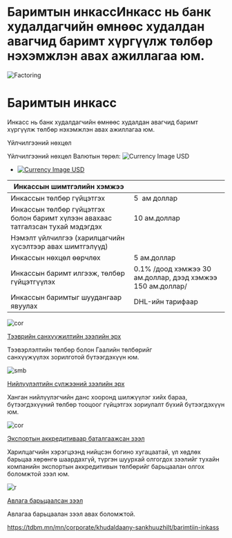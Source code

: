 # Баримтын инкассИнкасс нь банк худалдагчийн өмнөөс худалдан авагчид баримт хүргүүлж төлбөр нэхэмжлэн авах ажиллагаа юм.


 

 ![Factoring](/sites/default/files/2024-09/287A5482.png)



# Баримтын инкасс

Инкасс нь банк худалдагчийн өмнөөс худалдан авагчид баримт хүргүүлж төлбөр нэхэмжлэн авах ажиллагаа юм.






Үйлчилгээний нөхцөл


Үйлчилгээний нөхцөл
Валютын төрөл:
![Currency Image](/sites/default/files/2024-06/usd%402x.png)
USD

* [![Currency Image](/sites/default/files/2024-06/usd%402x.png)
  USD](#tab-4288-container-0)

| **Инкассын шимтгэлийн хэмжээ** | |
| --- | --- |
| Инкассын төлбөр гүйцэтгэх | 5  ам доллар |
| Инкассын төлбөр гүйцэтгэх болон баримт хүлээн авахаас татгалзсан тухай мэдэгдэх | 10 ам.доллар |
| Нэмэлт үйлчилгээ (харилцагчийн хүсэлтээр авах шимтгэлүүд) | |
| Инкассын нөхцөл өөрчлөх | 5 ам.доллар |
| Инкассын баримт илгээж, төлбөр гүйцэтгүүлэх | 0.1% /доод хэмжээ 30 ам.доллар, дээд хэмжээ 150 ам.доллар/ |
| Инкассын баримтыг шуудангаар явуулах | DHL-ийн тарифаар |









 
 
 ![cor](/sites/default/files/2024-09/17_0.jpg)


[Тээврийн санхүүжилтийн зээлийн эрх](/mn/corporate/khudaldaany-sankhuuzhilt/teevriin-zeel)

Тээвэрлэлтийн төлбөр болон Гаалийн төлбөрийг санхүүжүүлэх зорилготой бүтээгдэхүүн юм.




 
 ![smb](/sites/default/files/2024-09/DSC3692_1.jpg)


[Нийлүүлэлтийн сүлжээний зээлийн эрх](/small-medium-sized-enterprise/niiluuleltiin-suljeenii-zeeliin-erh)

Ханган нийлүүлэгчийн данс хооронд шилжүүлэг хийх бараа, бүтээгдэхүүний төлбөр тооцоог гүйцэтгэх зориулалт бүхий бүтээгдэхүүн юм.




 
 ![cor](/sites/default/files/2024-09/18_0.jpg)


[Экспортын аккредитиваар баталгаажсан зээл](/mn/corporate/khudaldaany-sankhuuzhilt/export-zeel)

Харилцагчийн хэрэгцээнд нийцсэн богино хугацаатай, үл хөдлөх барьцаа хөрөнгө шаардахгүй, түргэн шуурхай олгогдох зээлийг тухайн компанийн экспортын аккредитивын төлбөрийг барьцаалан олгох боломжтой зээл юм.




 
 ![r](/sites/default/files/2024-10/287A2488.png)


[Авлага барьцаалсан зээл](/mn/small-medium-sized-enterprise/avlaga-baritsaalsan-zeel)

Авлагаа барьцаалан зээл авах боломжтой.
















https://tdbm.mn/mn/corporate/khudaldaany-sankhuuzhilt/barimtiin-inkass

